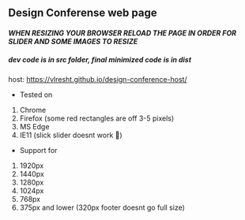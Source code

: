 ## Design Conferense web page
#### _WHEN RESIZING YOUR BROWSER RELOAD THE PAGE IN ORDER FOR SLIDER AND SOME IMAGES TO RESIZE_
##### dev code is in _src_ folder, final minimized code is in _dist_  
host: https://vlresht.github.io/design-conference-host/

* Tested on
1. Chrome
2. Firefox (some red rectangles are off 3-5 pixels)
3. MS Edge
4. IE11 (slick slider doesnt work :thinking:)
* Support for 
1. 1920px
2. 1440px
3. 1280px
4. 1024px
5. 768px
6. 375px and lower (320px footer doesnt go full size)
